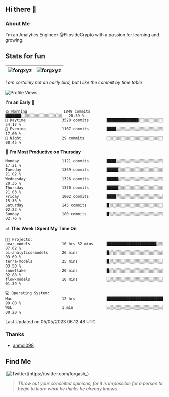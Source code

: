 ## Hi there 👋

### About Me

I'm an Analytics Engineer @FlipsideCrypto with a passion for learning and growing.
  
## Stats for fun

| <img align="center" src="https://github-readme-streak-stats.herokuapp.com/?user=forgxyz&theme=tokyonight" alt="forgxyz" /> | <img align="center" src="https://github-readme-stats.vercel.app/api?username=forgxyz&theme=tokyonight&show_icons=true" alt="forgxyz" /> |
| ------------- |------------- |

*I am certainly not an early bird, but I like the commit by time table*  

<!--START_SECTION:waka-->
![Profile Views](http://img.shields.io/badge/Profile%20Views-0-blue)

**I'm an Early 🐤** 

```text
🌞 Morning                1849 commits        ███████░░░░░░░░░░░░░░░░░░   28.39 % 
🌆 Daytime                3528 commits        ██████████████░░░░░░░░░░░   54.17 % 
🌃 Evening                1107 commits        ████░░░░░░░░░░░░░░░░░░░░░   17.00 % 
🌙 Night                  29 commits          ░░░░░░░░░░░░░░░░░░░░░░░░░   00.45 % 
```
📅 **I'm Most Productive on Thursday** 

```text
Monday                   1121 commits        ████░░░░░░░░░░░░░░░░░░░░░   17.21 % 
Tuesday                  1369 commits        █████░░░░░░░░░░░░░░░░░░░░   21.02 % 
Wednesday                1326 commits        █████░░░░░░░░░░░░░░░░░░░░   20.36 % 
Thursday                 1370 commits        █████░░░░░░░░░░░░░░░░░░░░   21.03 % 
Friday                   1002 commits        ████░░░░░░░░░░░░░░░░░░░░░   15.38 % 
Saturday                 145 commits         █░░░░░░░░░░░░░░░░░░░░░░░░   02.23 % 
Sunday                   180 commits         █░░░░░░░░░░░░░░░░░░░░░░░░   02.76 % 
```


📊 **This Week I Spent My Time On** 

```text
🐱‍💻 Projects: 
near-models              10 hrs 32 mins      ██████████████████████░░░   87.62 % 
bi-analytics-models      26 mins             █░░░░░░░░░░░░░░░░░░░░░░░░   03.69 % 
terra-models             25 mins             █░░░░░░░░░░░░░░░░░░░░░░░░   03.50 % 
snowflake                20 mins             █░░░░░░░░░░░░░░░░░░░░░░░░   02.88 % 
flow-models              10 mins             ░░░░░░░░░░░░░░░░░░░░░░░░░   01.39 % 

💻 Operating System: 
Mac                      12 hrs              █████████████████████████   99.80 % 
WSL                      1 min               ░░░░░░░░░░░░░░░░░░░░░░░░░   00.20 % 
```


 Last Updated on 05/05/2023 06:12:48 UTC
<!--END_SECTION:waka-->

### Thanks
 - [anmol098](https://github.com/anmol098/waka-readme-stats/)
  
## Find Me
[![Twitter](https://img.shields.io/twitter/url/https/twitter.com/forgash_.svg?style=social&label=Follow%20%40forgash_)](https://twitter.com/forgash_)


> *Throw out your conceited opinions, for it is impossible for a person to begin to learn what he thinks he already knows.* 
